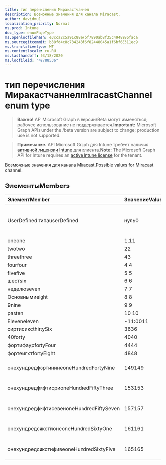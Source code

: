 ```yaml
---
title: тип перечисления Миракастчаннел
description: Возможные значения для канала Miracast.
author: davidmu1
localization_priority: Normal
ms.prod: Intune
doc_type: enumPageType
ms.openlocfilehash: e3cca2c5a91c88e7bf7890ab8f35c4948986faca
ms.sourcegitcommit: b38fd4c8c734243f6f82448045a1f6bf63311ec9
ms.translationtype: MT
ms.contentlocale: ru-RU
ms.lasthandoff: 03/18/2020
ms.locfileid: "42788536"
---
```

# <a name="miracastchannel-enum-type"></a><span data-ttu-id="21df3-103">тип перечисления Миракастчаннел</span><span class="sxs-lookup"><span data-stu-id="21df3-103">miracastChannel enum type</span></span>

> <span data-ttu-id="21df3-104">**Важно!** API Microsoft Graph в версии/Beta могут изменяться; рабочее использование не поддерживается.</span><span class="sxs-lookup"><span data-stu-id="21df3-104">**Important:** Microsoft Graph APIs under the /beta version are subject to change; production use is not supported.</span></span>

> <span data-ttu-id="21df3-105">**Примечание.** API Microsoft Graph для Intune требует наличия [активной лицензии Intune](https://go.microsoft.com/fwlink/?linkid=839381) для клиента.</span><span class="sxs-lookup"><span data-stu-id="21df3-105">**Note:** The Microsoft Graph API for Intune requires an [active Intune license](https://go.microsoft.com/fwlink/?linkid=839381) for the tenant.</span></span>

<span data-ttu-id="21df3-106">Возможные значения для канала Miracast.</span><span class="sxs-lookup"><span data-stu-id="21df3-106">Possible values for Miracast channel.</span></span>

## <a name="members"></a><span data-ttu-id="21df3-107">Элементы</span><span class="sxs-lookup"><span data-stu-id="21df3-107">Members</span></span>
|<span data-ttu-id="21df3-108">Элемент</span><span class="sxs-lookup"><span data-stu-id="21df3-108">Member</span></span>|<span data-ttu-id="21df3-109">Значение</span><span class="sxs-lookup"><span data-stu-id="21df3-109">Value</span></span>|<span data-ttu-id="21df3-110">Описание</span><span class="sxs-lookup"><span data-stu-id="21df3-110">Description</span></span>|
|:---|:---|:---|
|<span data-ttu-id="21df3-111">UserDefined типа</span><span class="sxs-lookup"><span data-stu-id="21df3-111">userDefined</span></span>|<span data-ttu-id="21df3-112">нуль</span><span class="sxs-lookup"><span data-stu-id="21df3-112">0</span></span>|<span data-ttu-id="21df3-113">Пользователь определен, значение по умолчанию, без намерения.</span><span class="sxs-lookup"><span data-stu-id="21df3-113">User Defined, default value, no intent.</span></span>|
|<span data-ttu-id="21df3-114">one</span><span class="sxs-lookup"><span data-stu-id="21df3-114">one</span></span>|<span data-ttu-id="21df3-115">1,1</span><span class="sxs-lookup"><span data-stu-id="21df3-115">1</span></span>|<span data-ttu-id="21df3-116">Один.</span><span class="sxs-lookup"><span data-stu-id="21df3-116">One.</span></span>|
|<span data-ttu-id="21df3-117">two</span><span class="sxs-lookup"><span data-stu-id="21df3-117">two</span></span>|<span data-ttu-id="21df3-118">2</span><span class="sxs-lookup"><span data-stu-id="21df3-118">2</span></span>|<span data-ttu-id="21df3-119">2.</span><span class="sxs-lookup"><span data-stu-id="21df3-119">Two.</span></span>|
|<span data-ttu-id="21df3-120">three</span><span class="sxs-lookup"><span data-stu-id="21df3-120">three</span></span>|<span data-ttu-id="21df3-121">4</span><span class="sxs-lookup"><span data-stu-id="21df3-121">3</span></span>|<span data-ttu-id="21df3-122">Трёх.</span><span class="sxs-lookup"><span data-stu-id="21df3-122">Three.</span></span>|
|<span data-ttu-id="21df3-123">four</span><span class="sxs-lookup"><span data-stu-id="21df3-123">four</span></span>|<span data-ttu-id="21df3-124">4 </span><span class="sxs-lookup"><span data-stu-id="21df3-124">4</span></span>|<span data-ttu-id="21df3-125">Четыре.</span><span class="sxs-lookup"><span data-stu-id="21df3-125">Four.</span></span>|
|<span data-ttu-id="21df3-126">five</span><span class="sxs-lookup"><span data-stu-id="21df3-126">five</span></span>|<span data-ttu-id="21df3-127">5 </span><span class="sxs-lookup"><span data-stu-id="21df3-127">5</span></span>|<span data-ttu-id="21df3-128">Следующих.</span><span class="sxs-lookup"><span data-stu-id="21df3-128">Five.</span></span>|
|<span data-ttu-id="21df3-129">шест</span><span class="sxs-lookup"><span data-stu-id="21df3-129">six</span></span>|<span data-ttu-id="21df3-130">6 </span><span class="sxs-lookup"><span data-stu-id="21df3-130">6</span></span>|<span data-ttu-id="21df3-131">Шест.</span><span class="sxs-lookup"><span data-stu-id="21df3-131">Six.</span></span>|
|<span data-ttu-id="21df3-132">неделю</span><span class="sxs-lookup"><span data-stu-id="21df3-132">seven</span></span>|<span data-ttu-id="21df3-133">7 </span><span class="sxs-lookup"><span data-stu-id="21df3-133">7</span></span>|<span data-ttu-id="21df3-134">Неделю.</span><span class="sxs-lookup"><span data-stu-id="21df3-134">Seven.</span></span>|
|<span data-ttu-id="21df3-135">Основными</span><span class="sxs-lookup"><span data-stu-id="21df3-135">eight</span></span>|<span data-ttu-id="21df3-136">8 </span><span class="sxs-lookup"><span data-stu-id="21df3-136">8</span></span>|<span data-ttu-id="21df3-137">Основными.</span><span class="sxs-lookup"><span data-stu-id="21df3-137">Eight.</span></span>|
|<span data-ttu-id="21df3-138">9</span><span class="sxs-lookup"><span data-stu-id="21df3-138">nine</span></span>|<span data-ttu-id="21df3-139">9 </span><span class="sxs-lookup"><span data-stu-id="21df3-139">9</span></span>|<span data-ttu-id="21df3-140">9.</span><span class="sxs-lookup"><span data-stu-id="21df3-140">Nine.</span></span>|
|<span data-ttu-id="21df3-141">раз</span><span class="sxs-lookup"><span data-stu-id="21df3-141">ten</span></span>|<span data-ttu-id="21df3-142">10 </span><span class="sxs-lookup"><span data-stu-id="21df3-142">10</span></span>|<span data-ttu-id="21df3-143">Раз.</span><span class="sxs-lookup"><span data-stu-id="21df3-143">Ten.</span></span>|
|<span data-ttu-id="21df3-144">Eleven</span><span class="sxs-lookup"><span data-stu-id="21df3-144">eleven</span></span>|<span data-ttu-id="21df3-145">-11:00</span><span class="sxs-lookup"><span data-stu-id="21df3-145">11</span></span>|<span data-ttu-id="21df3-146">Eleven.</span><span class="sxs-lookup"><span data-stu-id="21df3-146">Eleven.</span></span>|
|<span data-ttu-id="21df3-147">сиртисикс</span><span class="sxs-lookup"><span data-stu-id="21df3-147">thirtySix</span></span>|<span data-ttu-id="21df3-148">36</span><span class="sxs-lookup"><span data-stu-id="21df3-148">36</span></span>|<span data-ttu-id="21df3-149">36.</span><span class="sxs-lookup"><span data-stu-id="21df3-149">Thirty-Six.</span></span>|
|<span data-ttu-id="21df3-150">40</span><span class="sxs-lookup"><span data-stu-id="21df3-150">forty</span></span>|<span data-ttu-id="21df3-151">40</span><span class="sxs-lookup"><span data-stu-id="21df3-151">40</span></span>|<span data-ttu-id="21df3-152">40.</span><span class="sxs-lookup"><span data-stu-id="21df3-152">Forty.</span></span>|
|<span data-ttu-id="21df3-153">фортифаур</span><span class="sxs-lookup"><span data-stu-id="21df3-153">fortyFour</span></span>|<span data-ttu-id="21df3-154">44</span><span class="sxs-lookup"><span data-stu-id="21df3-154">44</span></span>|<span data-ttu-id="21df3-155">44.</span><span class="sxs-lookup"><span data-stu-id="21df3-155">Forty-Four.</span></span>|
|<span data-ttu-id="21df3-156">фортеигхт</span><span class="sxs-lookup"><span data-stu-id="21df3-156">fortyEight</span></span>|<span data-ttu-id="21df3-157">48</span><span class="sxs-lookup"><span data-stu-id="21df3-157">48</span></span>|<span data-ttu-id="21df3-158">48.</span><span class="sxs-lookup"><span data-stu-id="21df3-158">Forty-Eight.</span></span>|
|<span data-ttu-id="21df3-159">онехундредфортинине</span><span class="sxs-lookup"><span data-stu-id="21df3-159">oneHundredFortyNine</span></span>|<span data-ttu-id="21df3-160">149</span><span class="sxs-lookup"><span data-stu-id="21df3-160">149</span></span>|<span data-ttu-id="21df3-161">Онехундредфорти — девять.</span><span class="sxs-lookup"><span data-stu-id="21df3-161">OneHundredForty-Nine.</span></span>|
|<span data-ttu-id="21df3-162">онехундредфифтисри</span><span class="sxs-lookup"><span data-stu-id="21df3-162">oneHundredFiftyThree</span></span>|<span data-ttu-id="21df3-163">153</span><span class="sxs-lookup"><span data-stu-id="21df3-163">153</span></span>|<span data-ttu-id="21df3-164">Онехундредфифти — три.</span><span class="sxs-lookup"><span data-stu-id="21df3-164">OneHundredFifty-Three.</span></span>|
|<span data-ttu-id="21df3-165">онехундредфифтисевен</span><span class="sxs-lookup"><span data-stu-id="21df3-165">oneHundredFiftySeven</span></span>|<span data-ttu-id="21df3-166">157</span><span class="sxs-lookup"><span data-stu-id="21df3-166">157</span></span>|<span data-ttu-id="21df3-167">Онехундредфифти — семь.</span><span class="sxs-lookup"><span data-stu-id="21df3-167">OneHundredFifty-Seven.</span></span>|
|<span data-ttu-id="21df3-168">онехундредсикстйоне</span><span class="sxs-lookup"><span data-stu-id="21df3-168">oneHundredSixtyOne</span></span>|<span data-ttu-id="21df3-169">161</span><span class="sxs-lookup"><span data-stu-id="21df3-169">161</span></span>|<span data-ttu-id="21df3-170">Онехундредсиксти — один.</span><span class="sxs-lookup"><span data-stu-id="21df3-170">OneHundredSixty-One.</span></span>|
|<span data-ttu-id="21df3-171">онехундредсикстифиве</span><span class="sxs-lookup"><span data-stu-id="21df3-171">oneHundredSixtyFive</span></span>|<span data-ttu-id="21df3-172">165</span><span class="sxs-lookup"><span data-stu-id="21df3-172">165</span></span>|<span data-ttu-id="21df3-173">Онехундредсиксти — пять.</span><span class="sxs-lookup"><span data-stu-id="21df3-173">OneHundredSixty-Five.</span></span>|



